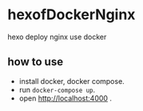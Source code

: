 # hexofDockerNginx

hexo deploy nginx use docker

## how to use

* install docker, docker compose.
* run `docker-compose up`.
* open <http://localhost:4000> .